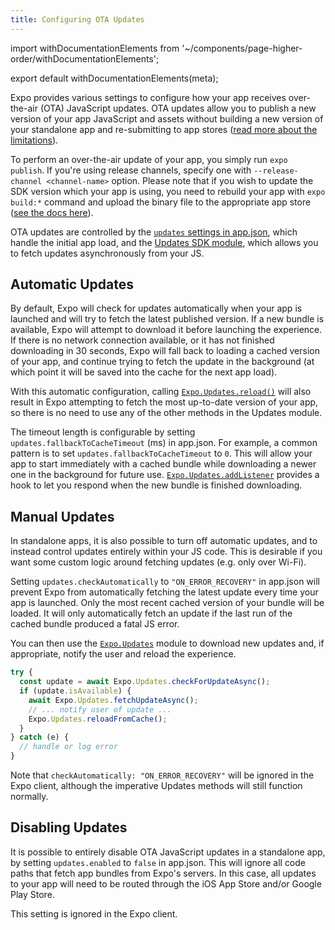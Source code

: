 ```yaml
---
title: Configuring OTA Updates
---
```


import withDocumentationElements from '~/components/page-higher-order/withDocumentationElements';

export default withDocumentationElements(meta);

Expo provides various settings to configure how your app receives over-the-air (OTA) JavaScript updates. OTA updates allow you to publish a new version of your app JavaScript and assets without building a new version of your standalone app and re-submitting to app stores ([read more about the limitations](../../workflow/publishing/)).

To perform an over-the-air update of your app, you simply run `expo publish`. If you're using release channels, specify one with `--release-channel <channel-name>` option. Please note that if you wish to update the SDK version which your app is using, you need to rebuild your app with `expo build:*` command and upload the binary file to the appropriate app store ([see the docs here](../../distribution/building-standalone-apps)).

OTA updates are controlled by the [`updates` settings in app.json](../../workflow/configuration/#updates), which handle the initial app load, and the [Updates SDK module](../../sdk/updates/), which allows you to fetch updates asynchronously from your JS.

## Automatic Updates

By default, Expo will check for updates automatically when your app is launched and will try to fetch the latest published version. If a new bundle is available, Expo will attempt to download it before launching the experience. If there is no network connection available, or it has not finished downloading in 30 seconds, Expo will fall back to loading a cached version of your app, and continue trying to fetch the update in the background (at which point it will be saved into the cache for the next app load).

With this automatic configuration, calling [`Expo.Updates.reload()`](../../sdk/updates/#expoupdatesreload) will also result in Expo attempting to fetch the most up-to-date version of your app, so there is no need to use any of the other methods in the Updates module.

The timeout length is configurable by setting `updates.fallbackToCacheTimeout` (ms) in app.json. For example, a common pattern is to set `updates.fallbackToCacheTimeout` to `0`. This will allow your app to start immediately with a cached bundle while downloading a newer one in the background for future use. [`Expo.Updates.addListener`](../../sdk/updates/#expoupdatesaddlistenereventlistener) provides a hook to let you respond when the new bundle is finished downloading.

## Manual Updates

In standalone apps, it is also possible to turn off automatic updates, and to instead control updates entirely within your JS code. This is desirable if you want some custom logic around fetching updates (e.g. only over Wi-Fi).

Setting `updates.checkAutomatically` to `"ON_ERROR_RECOVERY"` in app.json will prevent Expo from automatically fetching the latest update every time your app is launched. Only the most recent cached version of your bundle will be loaded. It will only automatically fetch an update if the last run of the cached bundle produced a fatal JS error.

You can then use the [`Expo.Updates`](../../sdk/updates/) module to download new updates and, if appropriate, notify the user and reload the experience.

```javascript
try {
  const update = await Expo.Updates.checkForUpdateAsync();
  if (update.isAvailable) {
    await Expo.Updates.fetchUpdateAsync();
    // ... notify user of update ...
    Expo.Updates.reloadFromCache();
  }
} catch (e) {
  // handle or log error
}
```

Note that `checkAutomatically: "ON_ERROR_RECOVERY"` will be ignored in the Expo client, although the imperative Updates methods will still function normally.

## Disabling Updates

It is possible to entirely disable OTA JavaScript updates in a standalone app, by setting `updates.enabled` to `false` in app.json. This will ignore all code paths that fetch app bundles from Expo's servers. In this case, all updates to your app will need to be routed through the iOS App Store and/or Google Play Store.

This setting is ignored in the Expo client.
